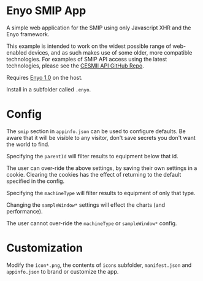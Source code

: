 # Enyo SMIP App

A simple web application for the SMIP using only Javascript XHR and the Enyo framework.

This example is intended to work on the widest possible range of web-enabled devices, and as such makes use of some older, more compatible technologies. For examples of SMIP API access using the latest technologies, please see the [CESMII API GitHub Repo](https://github.com/cesmii/API).

Requires [Enyo 1.0](https://github.com/enyojs/enyo-1.0) on the host.

Install in a subfolder called `.enyo`.

# Config

The `smip` section in `appinfo.json` can be used to configure defaults. Be aware that it will be visible to any visitor, don't save secrets you don't want the world to find.

Specifying the `parentId` will filter results to equipment below that id.

The user can over-ride the above settings, by saving their own settings in a cookie. Clearing the cookies has the effect of returning to the default specified in the config.

Specifying the `machineType` will filter results to equipment of only that type.

Changing the `sampleWindow*` settings will effect the charts (and performance).

The user cannot over-ride the `machineType` or `sampleWindow*` config.

# Customization

Modify the `icon*.png`, the contents of `icons` subfolder, `manifest.json` and `appinfo.json` to brand or customize the app.